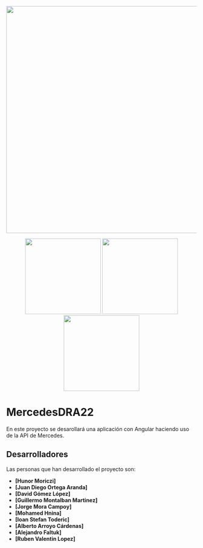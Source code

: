 <p align="center"><a"><img src="https://www.vectorlogo.zone/logos/angular/angular-ar21.png" width="600"></a></p>

<p align="center">
  <a><img src="https://media2.giphy.com/media/7JQD2eBmQULZwQvG5O/200.gif" width="200"></a>
  <a><img src="https://logodownload.org/wp-content/uploads/2014/04/mercedes-benz-logo.png" width="200"></a>
  <a><img src="https://c.tenor.com/Pz3fTiQp2A8AAAAM/f1-formula1.gif" width="200"></a>
  </p>
  
# MercedesDRA22

En este proyecto se desarollará una aplicación con Angular haciendo uso de la API de Mercedes.


## Desarrolladores

Las personas que han desarrollado el proyecto son:

- **[Hunor Moriczi]**
- **[Juan Diego Ortega Aranda]**
- **[David Gómez López]**
- **[Guillermo Montalban Martinez]**
- **[Jorge Mora Campoy]**
- **[Mohamed Hnina]**
- **[Ioan Stefan Toderic]**
- **[Alberto Arroyo Cárdenas]**
- **[Alejandro Faltuk]**
- **[Ruben Valentin Lopez]**

